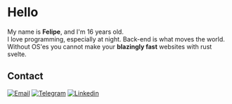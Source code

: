 # Hello

My name is **Felipe**, and I'm 16 years old.  
I love programming, especially at night.
Back-end is what moves the world. Without OS'es you cannot make your **blazingly fast** websites with rust svelte.

## Contact
[![Email](https://img.shields.io/badge/Email-6D4AFF?style=for-the-badge&logo=protonmail&logoColor=white)][Contact]
[![Telegram](https://img.shields.io/badge/Telegram-26A5E4?style=for-the-badge&logo=telegram&logoColor=white)][Telegram]
[![Linkedin](https://img.shields.io/badge/LinkedIn-0A66C2?style=for-the-badge&logo=linkedin&logoColor=white)][Linkedin]

[Website]: https://felpofo.vercel.app
[Contact]: https://felpofo.vercel.app/contact
[Linkedin]: https://linkedin.com/in/felpofo
[Telegram]: https://t.me/felpofo

